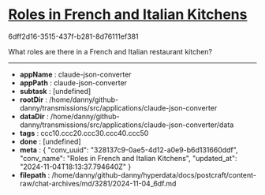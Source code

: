 # [Roles in French and Italian Kitchens](https://claude.ai/chat/328137c9-0ae5-4d12-a0e9-b6d131660ddf)

6dff2d16-3515-437f-b281-8d76111ef381

What roles are there in a French and Italian restaurant kitchen?

---

* **appName** : claude-json-converter
* **appPath** : claude-json-converter
* **subtask** : [undefined]
* **rootDir** : /home/danny/github-danny/transmissions/src/applications/claude-json-converter
* **dataDir** : /home/danny/github-danny/transmissions/src/applications/claude-json-converter/data
* **tags** : ccc10.ccc20.ccc30.ccc40.ccc50
* **done** : [undefined]
* **meta** : {
  "conv_uuid": "328137c9-0ae5-4d12-a0e9-b6d131660ddf",
  "conv_name": "Roles in French and Italian Kitchens",
  "updated_at": "2024-11-04T18:13:37.794640Z"
}
* **filepath** : /home/danny/github-danny/hyperdata/docs/postcraft/content-raw/chat-archives/md/3281/2024-11-04_6df.md